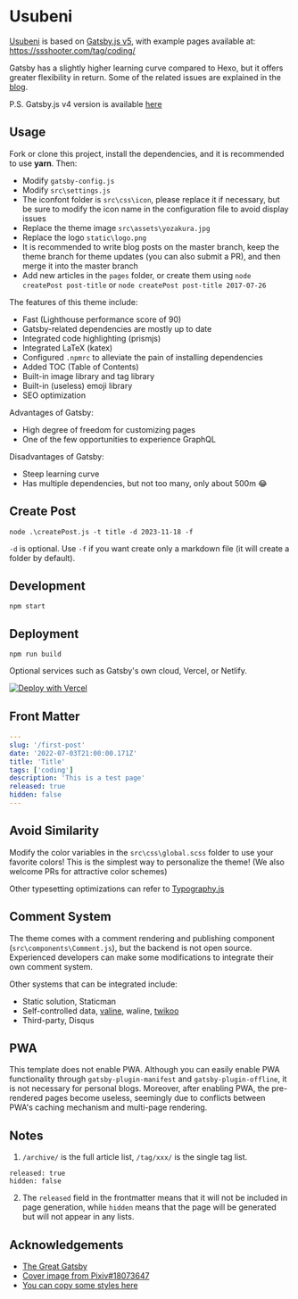 # Usubeni

[Usubeni](https://github.com/ssshooter/gatsby-theme-usubeni) is based on [Gatsby.js v5](https://www.gatsbyjs.com/), with example pages available at: https://ssshooter.com/tag/coding/

Gatsby has a slightly higher learning curve compared to Hexo, but it offers greater flexibility in return. Some of the related issues are explained in the [blog](https://ssshooter.com/tag/gatsby/).

P.S. Gatsby.js v4 version is available [here](https://github.com/ssshooter/gatsby-theme-usubeni/tree/V4)

## Usage

Fork or clone this project, install the dependencies, and it is recommended to use **yarn**. Then:

- Modify `gatsby-config.js`
- Modify `src\settings.js`
- The iconfont folder is `src\css\icon`, please replace it if necessary, but be sure to modify the icon name in the configuration file to avoid display issues
- Replace the theme image `src\assets\yozakura.jpg`
- Replace the logo `static\logo.png`
- It is recommended to write blog posts on the master branch, keep the theme branch for theme updates (you can also submit a PR), and then merge it into the master branch
- Add new articles in the `pages` folder, or create them using `node createPost post-title` or `node createPost post-title 2017-07-26`

The features of this theme include:

- Fast (Lighthouse performance score of 90)
- Gatsby-related dependencies are mostly up to date
- Integrated code highlighting (prismjs)
- Integrated LaTeX (katex)
- Configured `.npmrc` to alleviate the pain of installing dependencies
- Added TOC (Table of Contents)
- Built-in image library and tag library
- Built-in (useless) emoji library
- SEO optimization

Advantages of Gatsby:

- High degree of freedom for customizing pages
- One of the few opportunities to experience GraphQL

Disadvantages of Gatsby:

- Steep learning curve
- Has multiple dependencies, but not too many, only about 500m 😂

## Create Post

```
node .\createPost.js -t title -d 2023-11-18 -f
```

`-d` is optional. Use `-f` if you want create only a markdown file (it will create a folder by default).

## Development

```
npm start
```

## Deployment

```
npm run build
```

Optional services such as Gatsby's own cloud, Vercel, or Netlify.

[![Deploy with Vercel](https://vercel.com/button)](https://vercel.com/new/clone?repository-url=https%3A%2F%2Fgithub.com%2Fssshooter%2Fgatsby-theme-usubeni.git&demo-title=Usubeni%20Fantasy&demo-description=Gatsby%20Theme%20For%20Blog&demo-url=gatsby-theme-usubeni.vercel.app)

## Front Matter

```yaml
---
slug: '/first-post'
date: '2022-07-03T21:00:00.171Z'
title: 'Title'
tags: ['coding']
description: 'This is a test page'
released: true
hidden: false
---
```

## Avoid Similarity

Modify the color variables in the `src\css\global.scss` folder to use your favorite colors! This is the simplest way to personalize the theme! (We also welcome PRs for attractive color schemes)

Other typesetting optimizations can refer to [Typography.js](https://github.com/kyleamathews/typography.js/)

## Comment System

The theme comes with a comment rendering and publishing component (`src\components\Comment.js`), but the backend is not open source. Experienced developers can make some modifications to integrate their own comment system.

Other systems that can be integrated include:

- Static solution, Staticman
- Self-controlled data, [valine](https://valine.js.org/), waline, [twikoo](https://github.com/imaegoo/twikoo)
- Third-party, Disqus

## PWA

This template does not enable PWA. Although you can easily enable PWA functionality through `gatsby-plugin-manifest` and `gatsby-plugin-offline`, it is not necessary for personal blogs. Moreover, after enabling PWA, the pre-rendered pages become useless, seemingly due to conflicts between PWA's caching mechanism and multi-page rendering.

## Notes

1. `/archive/` is the full article list, `/tag/xxx/` is the single tag list.

```
released: true
hidden: false
```

2. The `released` field in the frontmatter means that it will not be included in page generation, while `hidden` means that the page will be generated but will not appear in any lists.

## Acknowledgements

- [The Great Gatsby](https://www.gatsbyjs.com/)
- [Cover image from Pixiv#18073647](https://www.pixiv.net/member_illust.php?mode=medium&illust_id=18073647)
- [You can copy some styles here](https://saruwakakun.com/html-css/reference/css-sample#section1)
